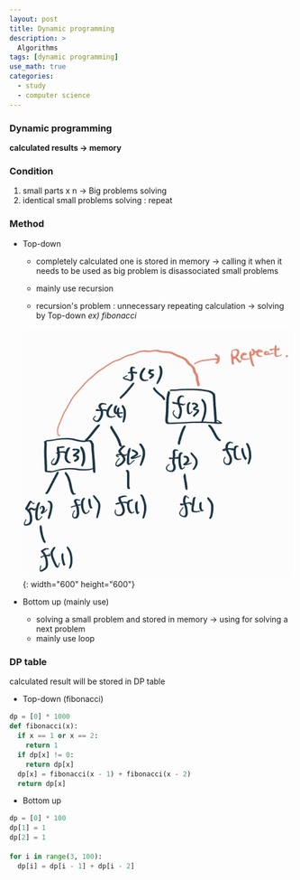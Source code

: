 ```yaml
---
layout: post
title: Dynamic programming
description: >
  Algorithms
tags: [dynamic programming]
use_math: true
categories:
  - study
  - computer science
---
```

### Dynamic programming
**calculated results → memory**

### Condition
1. small parts x n → Big problems solving
2. identical small problems solving : repeat

### Method
* Top-down
  * completely calculated one is stored in memory → calling it when it needs to be used as big problem is disassociated small problems

  * mainly use recursion

  * recursion's problem : unnecessary repeating calculation → solving by Top-down
  *ex) fibonacci*

  ![그림1](/assets/img/14.PNG?raw=true){: width="600" height="600"}

* Bottom up (mainly use)
  * solving a small problem and stored in memory → using for solving a next problem
  * mainly use loop

### DP table
calculated result will be stored in DP table

* Top-down (fibonacci)
~~~python
dp = [0] * 1000
def fibonacci(x):
  if x == 1 or x == 2:
    return 1
  if dp[x] != 0:
    return dp[x]
  dp[x] = fibonacci(x - 1) + fibonacci(x - 2)
  return dp[x]
~~~

* Bottom up
~~~python
dp = [0] * 100
dp[1] = 1
dp[2] = 1

for i in range(3, 100):
  dp[i] = dp[i - 1] + dp[i - 2]
~~~
